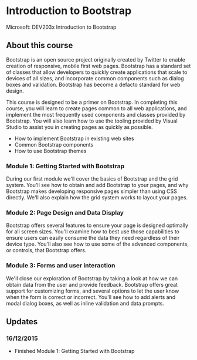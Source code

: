 # Introduction to Bootstrap
Microsoft: DEV203x Introduction to Bootstrap

## About this course
Bootstrap is an open source project originally created by Twitter to enable creation of responsive,
mobile first web pages. Bootstrap has a standard set of classes that allow developers to quickly create
applications that scale to devices of all sizes, and incorporate common components such as dialog boxes
and validation. Bootstrap has become a defacto standard for web design.

This course is designed to be a primer on Bootstrap. In completing this course, you will learn to create
pages common to all web applications, and implement the most frequently used components and
classes provided by Bootstrap. You will also learn how to use the tooling provided by Visual Studio to
assist you in creating pages as quickly as possible.
- How to implement Bootstrap in existing web sites
- Common Bootstrap components
- How to use Bootstrap themes

### Module 1: Getting Started with Bootstrap
During our first module we'll cover the basics of Bootstrap and the grid system. You'll see how to obtain
and add Bootstrap to your pages, and why Bootstrap makes developing responsive pages simpler than
using CSS directly. We'll also explain how the grid system works to layout your pages.

### Module 2: Page Design and Data Display
Bootstrap offers several features to ensure your page is designed optimally for all screen
sizes. You'll examine how to best use those capabilities to ensure users can easily consume the data they
need regardless of their device type. You'll also see how to use some of the advanced components, or
controls, that Bootstrap offers.

### Module 3: Forms and user interaction
We'll close our exploration of Bootstrap by taking a look at how we can obtain data from the user and
provide feedback. Bootstrap offers great support for customizing forms, and several options to let the
user know when the form is correct or incorrect. You'll see how to add alerts and modal dialog boxes, as
well as inline validation and data prompts.

## Updates
### 16/12/2015
- Finished Module 1: Getting Started with Bootstrap